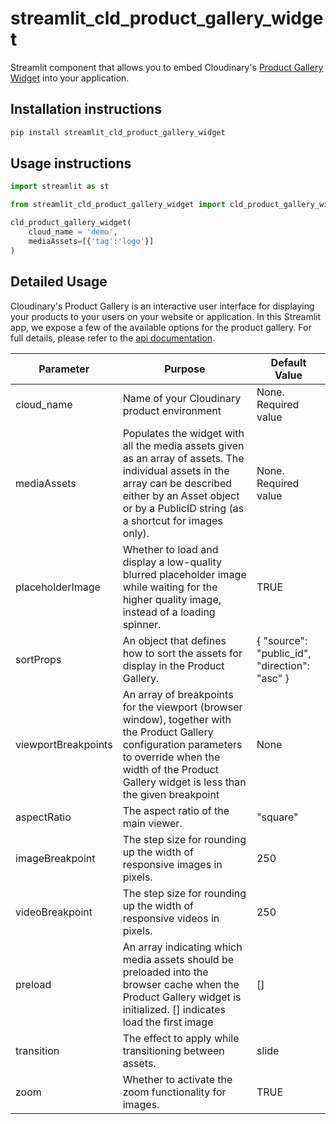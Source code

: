 # streamlit_cld_product_gallery_widget

Streamlit component that allows you to embed Cloudinary's [Product Gallery Widget](https://cloudinary.com/documentation/product_gallery) into your application.

## Installation instructions 

```sh
pip install streamlit_cld_product_gallery_widget
```

## Usage instructions

```python
import streamlit as st

from streamlit_cld_product_gallery_widget import cld_product_gallery_widget

cld_product_gallery_widget(
    cloud_name = 'demo',
    mediaAssets=[{'tag':'logo'}]
)
```

## Detailed Usage

Cloudinary's Product Gallery is an interactive user interface for displaying your products to your users on your website or application. In this Streamlit app, we expose a few of the available options for the product gallery. For full details, please refer to the [api documentation](https://cloudinary.com/documentation/product_gallery_reference).

| Parameter           | Purpose                                                                                                                                                                                                            | Default Value                                 |
| ------------------- | ------------------------------------------------------------------------------------------------------------------------------------------------------------------------------------------------------------------ | --------------------------------------------- |
| cloud_name          | Name of your Cloudinary product environment                                                                                                                                                                        | None. Required value                          |
| mediaAssets         | Populates the widget with all the media assets given as an array of assets. The individual assets in the array can be described either by an Asset object or by a PublicID string (as a shortcut for images only). | None. Required value                          |
| placeholderImage    | Whether to load and display a low-quality blurred placeholder image while waiting for the higher quality image, instead of a loading spinner.                                                                      | TRUE                                          |
| sortProps           | An object that defines how to sort the assets for display in the Product Gallery.                                                                                                                                  | { "source": "public_id", "direction": "asc" } |
| viewportBreakpoints | An array of breakpoints for the viewport (browser window), together with the Product Gallery configuration parameters to override when the width of the Product Gallery widget is less than the given breakpoint   | None                                          |
| aspectRatio         | The aspect ratio of the main viewer.                                                                                                                                                                               | "square"                                      |
| imageBreakpoint     | The step size for rounding up the width of responsive images in pixels.                                                                                                                                            | 250                                           |
| videoBreakpoint     | The step size for rounding up the width of responsive videos in pixels.                                                                                                                                            | 250                                           |
| preload             | An array indicating which media assets should be preloaded into the browser cache when the Product Gallery widget is initialized. [] indicates load the first image                                                | []                                            |
| transition          | The effect to apply while transitioning between assets.                                                                                                                                                            | slide                                         |
| zoom                | Whether to activate the zoom functionality for images.                                                                                                                                                             | TRUE                                          |